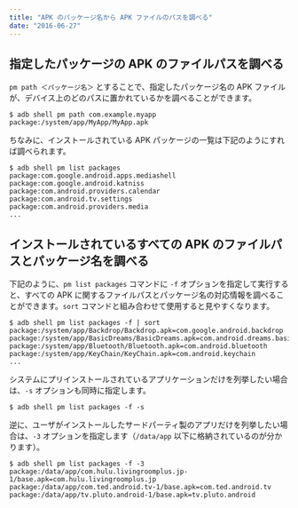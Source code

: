 ```yaml
---
title: "APK のパッケージ名から APK ファイルのパスを調べる"
date: "2016-06-27"
---
```


指定したパッケージの APK のファイルパスを調べる
----

`pm path ＜パッケージ名＞` とすることで、指定したパッケージ名の APK ファイルが、デバイス上のどのパスに置かれているかを調べることができます。

```
$ adb shell pm path com.example.myapp
package:/system/app/MyApp/MyApp.apk
```

ちなみに、インストールされている APK パッケージの一覧は下記のようにすれば調べられます。

```
$ adb shell pm list packages
package:com.google.android.apps.mediashell
package:com.google.android.katniss
package:com.android.providers.calendar
package:com.android.tv.settings
package:com.android.providers.media
...
```


インストールされているすべての APK のファイルパスとパッケージ名を調べる
----

下記のように、`pm list packages` コマンドに `-f` オプションを指定して実行すると、すべての APK に関するファイルパスとパッケージ名の対応情報を調べることができます。`sort` コマンドと組み合わせて使用すると見やすくなります。

```
$ adb shell pm list packages -f | sort
package:/system/app/Backdrop/Backdrop.apk=com.google.android.backdrop
package:/system/app/BasicDreams/BasicDreams.apk=com.android.dreams.basic
package:/system/app/Bluetooth/Bluetooth.apk=com.android.bluetooth
package:/system/app/KeyChain/KeyChain.apk=com.android.keychain
...
```

システムにプリインストールされているアプリケーションだけを列挙したい場合は、`-s` オプションも同時に指定します。

```
$ adb shell pm list packages -f -s
```

逆に、ユーザがインストールしたサードパーティ製のアプリだけを列挙したい場合は、`-3` オプションを指定します（`/data/app` 以下に格納されているのが分かります）。

```
$ adb shell pm list packages -f -3
package:/data/app/com.hulu.livingroomplus.jp-1/base.apk=com.hulu.livingroomplus.jp
package:/data/app/com.ted.android.tv-1/base.apk=com.ted.android.tv
package:/data/app/tv.pluto.android-1/base.apk=tv.pluto.android
```

